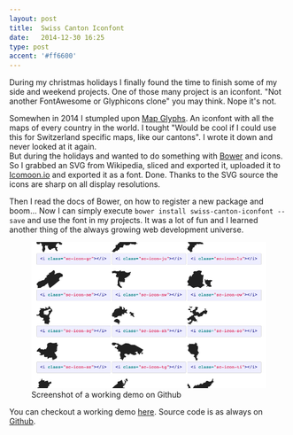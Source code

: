 ```yaml
---
layout: post
title:  Swiss Canton Iconfont
date:   2014-12-30 16:25
type: post
accent: '#ff6600'
---
```


During my christmas holidays I finally found the time to finish some of my side and weekend projects. One of those many project is an iconfont. "Not another FontAwesome or Glyphicons clone" you may think. Nope it's not.

Somewhen in 2014 I stumpled upon [Map Glyphs](http://mapglyphs.com/). An iconfont with all the maps of every country in the world. I tought "Would be cool if I could use this for Switzerland specific maps, like our cantons". I wrote it down and never looked at it again.  
But during the holidays and wanted to do something with [Bower](http://bower.io) and icons.
So I grabbed an SVG from Wikipedia, sliced and exported it, uploaded it to [Icomoon.io](http://icomoon.io) and exported it as a font. Done. Thanks to the SVG source the icons are sharp on all display resolutions.

Then I read the docs of Bower, on how to register a new package and boom... Now I can simply execute `bower install swiss-canton-iconfont --save` and use the font in my projects.
It was a lot of fun and I learned another thing of the always growing web development universe.

<figure>
    <img src="/img/posts/swiss-canton-iconfont/demo.png" alt="Screenshot of a working demo on Github">
    <figcaption>Screenshot of a working demo on Github</figcaption>
</figure>

You can checkout a working demo [here](http://stefanzweifel.github.io/swiss-canton-iconfont/demo.html). Source code is as always on [Github](https://github.com/stefanzweifel/swiss-canton-iconfont).
